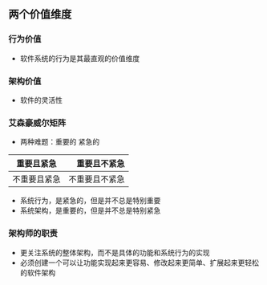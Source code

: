 ## 两个价值维度
### 行为价值
* 软件系统的行为是其最直观的价值维度

### 架构价值
* 软件的灵活性

### 艾森豪威尔矩阵

* 两种难题：重要的  紧急的

|重要且紧急|重要且不紧急|
| :----:| ----:|
| 不重要且紧急| 不重要且不紧急| 

* 系统行为，是紧急的，但是并不总是特别重要
* 系统架构，是重要的，但是并不总是特别紧急

### 架构师的职责
* 更关注系统的整体架构，而不是具体的功能和系统行为的实现
* 必须创建一个可以让功能实现起来更容易、修改起来更简单、扩展起来更轻松的软件架构
